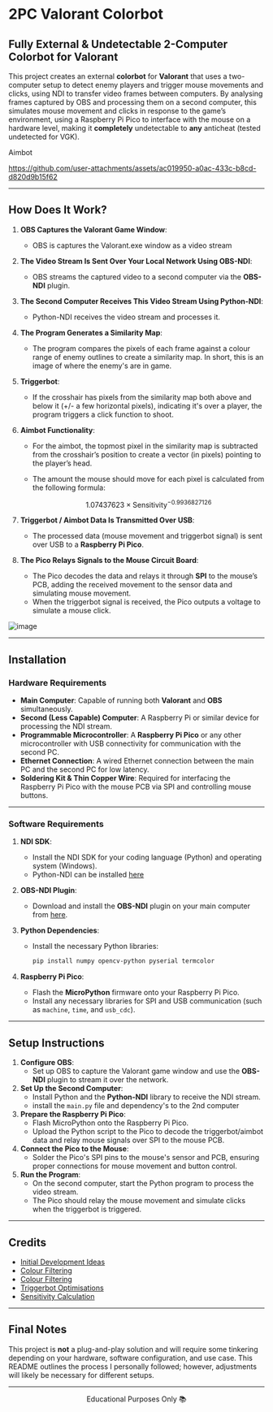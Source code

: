 # 2PC Valorant Colorbot

## Fully External & Undetectable 2-Computer Colorbot for Valorant

This project creates an external **colorbot** for **Valorant** that uses a two-computer setup to detect enemy players and trigger mouse movements and clicks, using NDI to transfer video frames between computers. By analysing frames captured by OBS and processing them on a second computer, this simulates mouse movement and clicks in response to the game’s environment, using a Raspberry Pi Pico to interface with the mouse on a hardware level, making it **completely** undetectable to **any** anticheat (tested undetected for VGK).

Aimbot

https://github.com/user-attachments/assets/ac019950-a0ac-433c-b8cd-d820d9b15f62


---

## How Does It Work?

1. **OBS Captures the Valorant Game Window**:
   - OBS is captures the Valorant.exe window as a video stream
2. **The Video Stream Is Sent Over Your Local Network Using OBS-NDI**:
   - OBS streams the captured video to a second computer via the **OBS-NDI** plugin.
3. **The Second Computer Receives This Video Stream Using Python-NDI**:
   - Python-NDI receives the video stream and processes it.
4. **The Program Generates a Similarity Map**:
   - The program compares the pixels of each frame against a colour range of enemy outlines to create a similarity map. In short, this is an image of where the enemy's are in game.
5. **Triggerbot**:

   - If the crosshair has pixels from the similarity map both above and below it (+/- a few horizontal pixels), indicating it's over a player, the program triggers a click function to shoot.

6. **Aimbot Functionality**:

   - For the aimbot, the topmost pixel in the similarity map is subtracted from the crosshair’s position to create a vector (in pixels) pointing to the player’s head.
   - The amount the mouse should move for each pixel is calculated from the following formula:

     $$ 1.07437623 \times \text{Sensitivity}^{-0.9936827126} $$

7. **Triggerbot / Aimbot Data Is Transmitted Over USB**:
   - The processed data (mouse movement and triggerbot signal) is sent over USB to a **Raspberry Pi Pico**.
8. **The Pico Relays Signals to the Mouse Circuit Board**:
   - The Pico decodes the data and relays it through **SPI** to the mouse’s PCB, adding the received movement to the sensor data and simulating mouse movement.
   - When the triggerbot signal is received, the Pico outputs a voltage to simulate a mouse click.

![image](https://github.com/user-attachments/assets/3bc80cc7-9d33-45fb-a8aa-60e86ab7a49a)


---

## Installation

### Hardware Requirements

- **Main Computer**: Capable of running both **Valorant** and **OBS** simultaneously.
- **Second (Less Capable) Computer**: A Raspberry Pi or similar device for processing the NDI stream.
- **Programmable Microcontroller**: A **Raspberry Pi Pico** or any other microcontroller with USB connectivity for communication with the second PC.
- **Ethernet Connection**: A wired Ethernet connection between the main PC and the second PC for low latency.
- **Soldering Kit & Thin Copper Wire**: Required for interfacing the Raspberry Pi Pico with the mouse PCB via SPI and controlling mouse buttons.

---

### Software Requirements

1. **NDI SDK**:

   - Install the NDI SDK for your coding language (Python) and operating system (Windows).
   - Python-NDI can be installed [here](https://github.com/buresu/ndi-python)

2. **OBS-NDI Plugin**:
   - Download and install the **OBS-NDI** plugin on your main computer from [here](https://github.com/DistroAV/DistroAV).
3. **Python Dependencies**:

   - Install the necessary Python libraries:
     ```bash
     pip install numpy opencv-python pyserial termcolor
     ```

4. **Raspberry Pi Pico**:
   - Flash the **MicroPython** firmware onto your Raspberry Pi Pico.
   - Install any necessary libraries for SPI and USB communication (such as `machine`, `time`, and `usb_cdc`).

---

## Setup Instructions

1. **Configure OBS**:
   - Set up OBS to capture the Valorant game window and use the **OBS-NDI** plugin to stream it over the network.
2. **Set Up the Second Computer**:
   - Install Python and the **Python-NDI** library to receive the NDI stream.
   - install the `main.py` file and dependency's to the 2nd computer
3. **Prepare the Raspberry Pi Pico**:
   - Flash MicroPython onto the Raspberry Pi Pico.
   - Upload the Python script to the Pico to decode the triggerbot/aimbot data and relay mouse signals over SPI to the mouse PCB.
4. **Connect the Pico to the Mouse**:
   - Solder the Pico's SPI pins to the mouse's sensor and PCB, ensuring proper connections for mouse movement and button control.
5. **Run the Program**:
   - On the second computer, start the Python program to process the video stream.
   - The Pico should relay the mouse movement and simulate clicks when the triggerbot is triggered.

---

## Credits

- [Initial Development Ideas](https://www.unknowncheats.me/forum/valorant/576868-simple-colorbot-2023-a.html)
- [Colour Filtering](https://www.unknowncheats.me/forum/valorant/587689-fast-hue-l2-distance-based-color-filtering-using-numpy.html)
- [Colour Filtering](https://www.unknowncheats.me/forum/valorant/587689-fast-hue-l2-distance-based-color-filtering-using-numpy.html)
- [Triggerbot Optimisations](https://www.unknowncheats.me/forum/3072055-post10.html)
- [Sensitivity Calculation](https://www.unknowncheats.me/forum/valorant/499748-pixel-silent-aim.html)

---

## Final Notes

This project is **not** a plug-and-play solution and will require some tinkering depending on your hardware, software configuration, and use case. This README outlines the process I personally followed; however, adjustments will likely be necessary for different setups.

---

<p align="center">Educational Purposes Only 📚</p>
